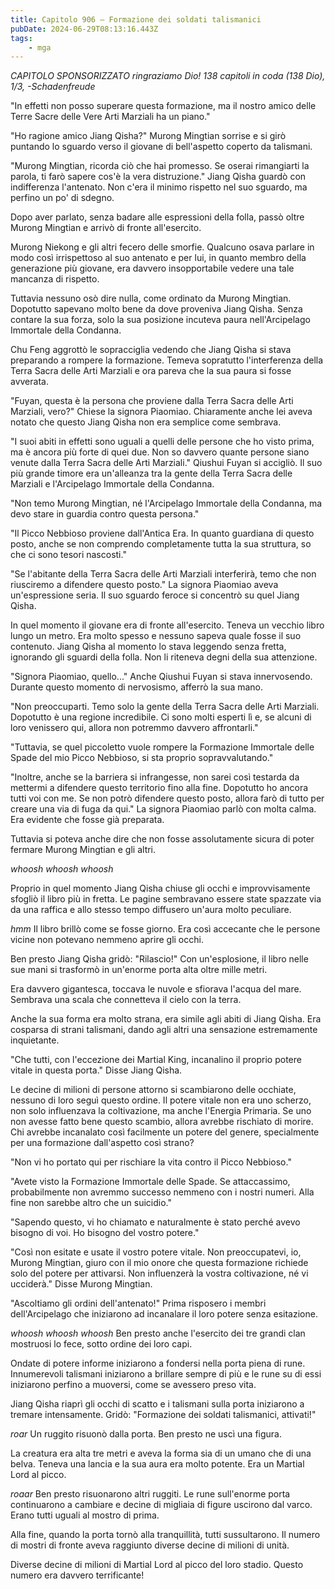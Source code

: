 ```yaml
---
title: Capitolo 906 – Formazione dei soldati talismanici
pubDate: 2024-06-29T08:13:16.443Z
tags:
    - mga
---
```



<em>CAPITOLO SPONSORIZZATO ringraziamo Dio!
138 capitoli in coda (138 Dio), 1/3,
-Schadenfreude</em>


"In effetti non posso superare questa formazione, ma il nostro amico delle Terre Sacre delle Vere Arti Marziali ha un piano."


"Ho ragione amico Jiang Qisha?" Murong Mingtian sorrise e si girò puntando lo sguardo verso il giovane di bell'aspetto coperto da talismani.


"Murong Mingtian, ricorda ciò che hai promesso. Se oserai rimangiarti la parola, ti farò sapere cos'è la vera distruzione." Jiang Qisha guardò con indifferenza l'antenato. Non c'era il minimo rispetto nel suo sguardo, ma perfino un po' di sdegno.


Dopo aver parlato, senza badare alle espressioni della folla, passò oltre Murong Mingtian e arrivò di fronte all'esercito.


Murong Niekong e gli altri fecero delle smorfie. Qualcuno osava parlare in modo così irrispettoso al suo antenato e per lui, in quanto membro della generazione più giovane, era davvero insopportabile vedere una tale mancanza di rispetto.


Tuttavia nessuno osò dire nulla, come ordinato da Murong Mingtian. Dopotutto sapevano molto bene da dove proveniva Jiang Qisha. Senza contare la sua forza, solo la sua posizione incuteva paura nell'Arcipelago Immortale della Condanna.


Chu Feng aggrottò le sopracciglia vedendo che Jiang Qisha si stava preparando a rompere la formazione. Temeva sopratutto l'interferenza della Terra Sacra delle Arti Marziali e ora pareva che la sua paura si fosse avverata.


"Fuyan, questa è la persona che proviene dalla Terra Sacra delle Arti Marziali, vero?" Chiese la signora Piaomiao. Chiaramente anche lei aveva notato che questo Jiang Qisha non era semplice come sembrava.


"I suoi abiti in effetti sono uguali a quelli delle persone che ho visto prima, ma è ancora più forte di quei due. Non so davvero quante persone siano venute dalla Terra Sacra delle Arti Marziali." Qiushui Fuyan si accigliò. Il suo più grande timore era un'alleanza tra la gente della Terra Sacra delle Marziali e l'Arcipelago Immortale della Condanna.


"Non temo Murong Mingtian, né l'Arcipelago Immortale della Condanna, ma devo stare in guardia contro questa persona."


"Il Picco Nebbioso proviene dall'Antica Era. In quanto guardiana di questo posto, anche se non comprendo completamente tutta la sua struttura, so che ci sono tesori nascosti."


"Se l'abitante della Terra Sacra delle Arti Marziali interferirà, temo che non riusciremo a difendere questo posto." La signora Piaomiao aveva un'espressione seria. Il suo sguardo feroce si concentrò su quel Jiang Qisha.


In quel momento il giovane era di fronte all'esercito. Teneva un vecchio libro lungo un metro. Era molto spesso e nessuno sapeva quale fosse il suo contenuto. Jiang Qisha al momento lo stava leggendo senza fretta, ignorando gli sguardi della folla. Non li riteneva degni della sua attenzione.


"Signora Piaomiao, quello..." Anche Qiushui Fuyan si stava innervosendo. Durante questo momento di nervosismo, afferrò la sua mano.


"Non preoccuparti. Temo solo la gente della Terra Sacra delle Arti Marziali. Dopotutto è una regione incredibile. Ci sono molti esperti lì e, se alcuni di loro venissero qui, allora non potremmo davvero affrontarli."


"Tuttavia, se quel piccoletto vuole rompere la Formazione Immortale delle Spade del mio Picco Nebbioso, si sta proprio sopravvalutando."


"Inoltre, anche se la barriera si infrangesse, non sarei così testarda da mettermi a difendere questo territorio fino alla fine. Dopotutto ho ancora tutti voi con me. Se non potrò difendere questo posto, allora farò di tutto per creare una via di fuga da qui." La signora Piaomiao parlò con molta calma. Era evidente che fosse già preparata.


Tuttavia si poteva anche dire che non fosse assolutamente sicura di poter fermare Murong Mingtian e gli altri.


*whoosh whoosh whoosh*


Proprio in quel momento Jiang Qisha chiuse gli occhi e improvvisamente sfogliò il libro più in fretta. Le pagine sembravano essere state spazzate via da una raffica e allo stesso tempo diffusero un'aura molto peculiare.


*hmm* Il libro brillò come se fosse giorno. Era così accecante che le persone vicine non potevano nemmeno aprire gli occhi.


Ben presto Jiang Qisha gridò: "Rilascio!" Con un'esplosione, il libro nelle sue mani si trasformò in un'enorme porta alta oltre mille metri.


Era davvero gigantesca, toccava le nuvole e sfiorava l'acqua del mare. Sembrava una scala che connetteva il cielo con la terra.


Anche la sua forma era molto strana, era simile agli abiti di Jiang Qisha. Era cosparsa di strani talismani, dando agli altri una sensazione estremamente inquietante.


"Che tutti, con l'eccezione dei Martial King, incanalino il proprio potere vitale in questa porta." Disse Jiang Qisha.


Le decine di milioni di persone attorno si scambiarono delle occhiate, nessuno di loro seguì questo ordine. Il potere vitale non era uno scherzo, non solo influenzava la coltivazione, ma anche l'Energia Primaria. Se uno non avesse fatto bene questo scambio, allora avrebbe rischiato di morire. Chi avrebbe incanalato così facilmente un potere del genere, specialmente per una formazione dall'aspetto così strano?


"Non vi ho portato qui per rischiare la vita contro il Picco Nebbioso."


"Avete visto la Formazione Immortale delle Spade. Se attaccassimo, probabilmente non avremmo successo nemmeno con i nostri numeri. Alla fine non sarebbe altro che un suicidio."


"Sapendo questo, vi ho chiamato e naturalmente è stato perché avevo bisogno di voi. Ho bisogno del vostro potere."


"Così non esitate e usate il vostro potere vitale. Non preoccupatevi, io, Murong Mingtian, giuro con il mio onore che questa formazione richiede solo del potere per attivarsi. Non influenzerà la vostra coltivazione, né vi ucciderà." Disse Murong Mingtian.


"Ascoltiamo gli ordini dell'antenato!" Prima risposero i membri dell'Arcipelago che iniziarono ad incanalare il loro potere senza esitazione.


*whoosh whoosh whoosh* Ben presto anche l'esercito dei tre grandi clan mostruosi lo fece, sotto ordine dei loro capi.


Ondate di potere informe iniziarono a fondersi nella porta piena di rune. Innumerevoli talismani iniziarono a brillare sempre di più e le rune su di essi iniziarono perfino a muoversi, come se avessero preso vita.


Jiang Qisha riaprì gli occhi di scatto e i talismani sulla porta iniziarono a tremare intensamente. Gridò: "Formazione dei soldati talismanici, attivati!"


*roar* Un ruggito risuonò dalla porta. Ben presto ne uscì una figura.


La creatura era alta tre metri e aveva la forma sia di un umano che di una belva. Teneva una lancia e la sua aura era molto potente. Era un Martial Lord al picco.


*roaar* Ben presto risuonarono altri ruggiti. Le rune sull'enorme porta continuarono a cambiare e decine di migliaia di figure uscirono dal varco. Erano tutti uguali al mostro di prima.


Alla fine, quando la porta tornò alla tranquillità, tutti sussultarono. Il numero di mostri di fronte aveva raggiunto diverse decine di milioni di unità.


Diverse decine di milioni di Martial Lord al picco del loro stadio. Questo numero era davvero terrificante!
                                


                                




